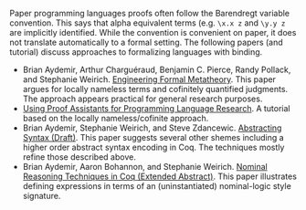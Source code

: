 Paper programming languages proofs often follow the Barendregt variable convention. This says that alpha equivalent terms (e.g. `\x.x z` and `\y.y z` are implicitly identified. While the convention is convenient on paper, it does not translate automatically to a formal setting. The following papers (and tutorial) discuss approaches to formalizing languages with binding.

-   Brian Aydemir, Arthur Charguéraud, Benjamin C. Pierce, Randy Pollack, and Stephanie Weirich. [Engineering Formal Metatheory](http://www.cis.upenn.edu/~baydemir/papers/Engineering%20Formal%20Metatheory.pdf). This paper argues for locally nameless terms and cofinitely quantified judgments. The approach appears practical for general research purposes.
-   [Using Proof Assistants for Programming Language Research](http://www.cis.upenn.edu/~plclub/popl08-tutorial/code/index.html). A tutorial based on the locally nameless/cofinite approach.
-   Brian Aydemir, Stephanie Weirich, and Steve Zdancewic. [Abstracting Syntax (Draft)](http://www.cis.upenn.edu/~baydemir/papers/Abstracting%20Syntax.pdf). This paper suggests several other shemes including a higher order abstract syntax encoding in Coq. The techniques mostly refine those described above.
-   Brian Aydemir, Aaron Bohannon, and Stephanie Weirich. [Nominal Reasoning Techniques in Coq (Extended Abstract)](http://www.cis.upenn.edu/~baydemir/papers/Nominal%20Reasoning%20Techniques%20in%20Coq%20(Extended%20Abstract).pdf). This paper illustrates defining expressions in terms of an (uninstantiated) nominal-logic style signature.

